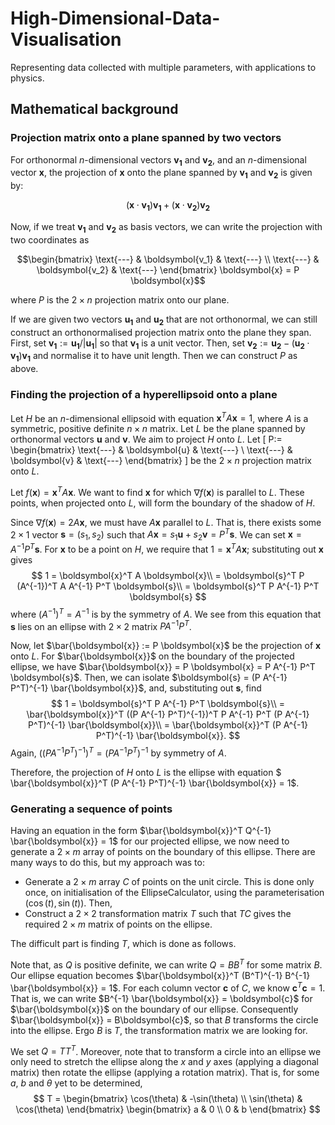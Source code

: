 # High-Dimensional-Data-Visualisation
Representing data collected with multiple parameters, with applications to physics.

## Mathematical background

### Projection matrix onto a plane spanned by two vectors

For orthonormal $n$-dimensional vectors $\boldsymbol{v_1}$ and $\boldsymbol{v_2}$, and an $n$-dimensional vector $\boldsymbol{x}$, the projection of $\boldsymbol{x}$ onto the plane spanned by $\boldsymbol{v_1}$ and $\boldsymbol{v_2}$ is given by:
```math
(\boldsymbol{x}\cdot\boldsymbol{v_1})\boldsymbol{v_1}+(\boldsymbol{x}\cdot\boldsymbol{v_2})\boldsymbol{v_2}
```
Now, if we treat $\boldsymbol{v_1}$ and $\boldsymbol{v_2}$ as basis vectors, we can write the projection with two coordinates as
```math
\begin{bmatrix}
    \text{---} & \boldsymbol{v_1} & \text{---}  \\
    \text{---} & \boldsymbol{v_2} & \text{---}
\end{bmatrix}
\boldsymbol{x} = P \boldsymbol{x}
```
where $P$ is the $2 \times n$ projection matrix onto our plane. 

If we are given two vectors $\boldsymbol{u_1}$ and $\boldsymbol{u_2}$ that are not orthonormal, we can still construct an orthonormalised projection matrix onto the plane they span. First, set $\boldsymbol{v_1} := \boldsymbol{u_1}/|\boldsymbol{u_1}|$ so that $\boldsymbol{v_1}$ is a unit vector. Then, set $\boldsymbol{v_2} := \boldsymbol{u_2} - (\boldsymbol{u_2} \cdot \boldsymbol{v_1}) \boldsymbol{v_1}$ and normalise it to have unit length. Then we can construct $P$ as above.

### Finding the projection of a hyperellipsoid onto a plane

Let $H$ be an $n$-dimensional ellipsoid with equation $\boldsymbol{x}^T A \boldsymbol{x} = 1$, where $A$ is a symmetric, positive definite $n \times n$ matrix. Let $L$ be the plane spanned by orthonormal vectors $\boldsymbol{u}$ and $\boldsymbol{v}$. We aim to project $H$ onto $L$. Let
\[
P:=
\begin{bmatrix}
    \text{---} & \boldsymbol{u} & \text{---}  \\
    \text{---} & \boldsymbol{v} & \text{---}
\end{bmatrix}
\]
be the $2 \times n$ projection matrix onto $L$.

Let $f(\boldsymbol{x}) = \boldsymbol{x}^T A \boldsymbol{x}$. We want to find $\boldsymbol{x}$ for which $\nabla f (\boldsymbol{x})$ is parallel to $L$. These points, when projected onto $L$, will form the boundary of the shadow of $H$.

Since $\nabla f(\boldsymbol{x}) = 2A\boldsymbol{x}$, we must have $A\boldsymbol{x}$ parallel to $L$. That is, there exists some $2 \times 1$ vector $\boldsymbol{s} = (s_1, s_2)$ such that $A \boldsymbol{x} = s_1\boldsymbol{u} + s_2\boldsymbol{v} = P^T \boldsymbol{s}$. We can set $\boldsymbol{x} = A^{-1}P^T\boldsymbol{s}$. For $\boldsymbol{x}$ to be a point on $H$, we require that $1 = \boldsymbol{x}^T A \boldsymbol{x}$; substituting out $\boldsymbol{x}$ gives
$$
    1 = \boldsymbol{x}^T A \boldsymbol{x}\\
    = \boldsymbol{s}^T P (A^{-1})^T A A^{-1} P^T \boldsymbol{s}\\
    = \boldsymbol{s}^T P A^{-1} P^T \boldsymbol{s}
$$
where $(A^{-1})^T = A^{-1}$ is by the symmetry of $A$. We see from this equation that $\boldsymbol{s}$ lies on an ellipse with $2 \times 2$ matrix $P A^{-1} P^T$. 

Now, let $\bar{\boldsymbol{x}} := P \boldsymbol{x}$ be the projection of $\boldsymbol{x}$ onto $L$. For $\bar{\boldsymbol{x}}$ on the boundary of the projected ellipse, we have $\bar{\boldsymbol{x}} = P \boldsymbol{x} = P A^{-1} P^T \boldsymbol{s}$. Then, we can isolate $\boldsymbol{s} = (P A^{-1} P^T)^{-1} \bar{\boldsymbol{x}}$, and, substituting out $\boldsymbol{s}$, find
$$
    1 = \boldsymbol{s}^T P A^{-1} P^T \boldsymbol{s}\\
    = \bar{\boldsymbol{x}}^T ((P A^{-1} P^T)^{-1})^T P A^{-1} P^T (P A^{-1} P^T)^{-1} \bar{\boldsymbol{x}}\\
    = \bar{\boldsymbol{x}}^T (P A^{-1} P^T)^{-1} \bar{\boldsymbol{x}}.
$$
Again, $((P A^{-1} P^T)^{-1})^T = (P A^{-1} P^T)^{-1}$ by symmetry of $A$. 

Therefore, the projection of $H$ onto $L$ is the ellipse with equation $ \bar{\boldsymbol{x}}^T (P A^{-1} P^T)^{-1} \bar{\boldsymbol{x}} = 1$.

### Generating a sequence of points

Having an equation in the form $\bar{\boldsymbol{x}}^T Q^{-1} \bar{\boldsymbol{x}} = 1$ for our projected ellipse, we now need to generate a $2 \times m$ array of points on the boundary of this ellipse. There are many ways to do this, but my approach was to:

* Generate a $2 \times m$ array $C$ of points on the unit circle. This is done only once, on initialisation of the EllipseCalculator, using the parameterisation $(\cos(t), \sin(t))$. Then,
* Construct a $2 \times 2$ transformation matrix $T$ such that $TC$ gives the required $2 \times m$ matrix of points on the ellipse. 

The difficult part is finding $T$, which is done as follows. 

Note that, as $Q$ is positive definite, we can write $Q = BB^T$ for some matrix $B$. Our ellipse equation becomes $\bar{\boldsymbol{x}}^T (B^T)^{-1} B^{-1} \bar{\boldsymbol{x}} = 1$. For each column vector $\boldsymbol{c}$ of $C$, we know $\boldsymbol{c}^T \boldsymbol{c} = 1$. That is, we can write $B^{-1} \bar{\boldsymbol{x}} = \boldsymbol{c}$ for $\bar{\boldsymbol{x}}$ on the boundary of our ellipse. Consequently $\bar{\boldsymbol{x}} = B\boldsymbol{c}$, so that $B$ transforms the circle into the ellipse. Ergo $B$ is $T$, the transformation matrix we are looking for.

We set $Q = TT^T$. Moreover, note that to transform a circle into an ellipse we only need to stretch the ellipse along the $x$ and $y$ axes (applying a diagonal matrix) then rotate the ellipse (applying a rotation matrix). That is, for some $a$, $b$ and $\theta$ yet to be determined,
$$
T =
\begin{bmatrix}
    \cos(\theta) & -\sin(\theta)  \\
    \sin(\theta) & \cos(\theta) 
\end{bmatrix}
\begin{bmatrix}
    a & 0  \\
    0 & b
\end{bmatrix}
$$